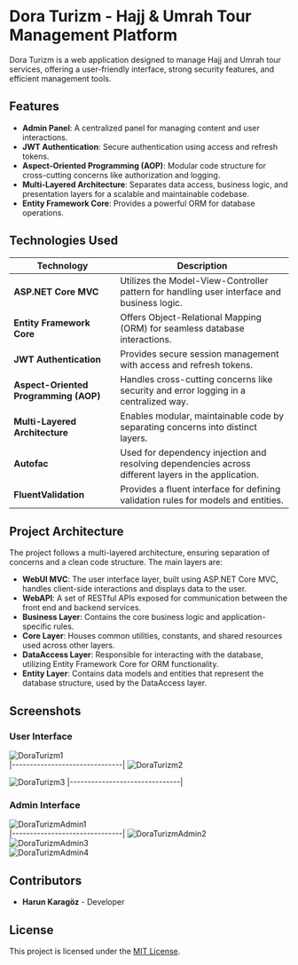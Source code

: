# Dora Turizm - Hajj & Umrah Tour Management Platform

Dora Turizm is a web application designed to manage Hajj and Umrah tour services, offering a user-friendly interface, strong security features, and efficient management tools.

## Features

- **Admin Panel**: A centralized panel for managing content and user interactions.
- **JWT Authentication**: Secure authentication using access and refresh tokens.
- **Aspect-Oriented Programming (AOP)**: Modular code structure for cross-cutting concerns like authorization and logging.
- **Multi-Layered Architecture**: Separates data access, business logic, and presentation layers for a scalable and maintainable codebase.
- **Entity Framework Core**: Provides a powerful ORM for database operations.

## Technologies Used

| Technology                    | Description                                                                                                  |
|-------------------------------|--------------------------------------------------------------------------------------------------------------|
| **ASP.NET Core MVC**          | Utilizes the Model-View-Controller pattern for handling user interface and business logic.                   |
| **Entity Framework Core**      | Offers Object-Relational Mapping (ORM) for seamless database interactions.                                  |
| **JWT Authentication**        | Provides secure session management with access and refresh tokens.                                           |
| **Aspect-Oriented Programming (AOP)** | Handles cross-cutting concerns like security and error logging in a centralized way.             |
| **Multi-Layered Architecture** | Enables modular, maintainable code by separating concerns into distinct layers.                          |
| **Autofac**                    | Used for dependency injection and resolving dependencies across different layers in the application.          |
| **FluentValidation**           | Provides a fluent interface for defining validation rules for models and entities.                           |

## Project Architecture

The project follows a multi-layered architecture, ensuring separation of concerns and a clean code structure. The main layers are:

- **WebUI MVC**: The user interface layer, built using ASP.NET Core MVC, handles client-side interactions and displays data to the user.
- **WebAPI**: A set of RESTful APIs exposed for communication between the front end and backend services.
- **Business Layer**: Contains the core business logic and application-specific rules.
- **Core Layer**: Houses common utilities, constants, and shared resources used across other layers.
- **DataAccess Layer**: Responsible for interacting with the database, utilizing Entity Framework Core for ORM functionality.
- **Entity Layer**: Contains data models and entities that represent the database structure, used by the DataAccess layer.

## Screenshots

### User Interface

![DoraTurizm1](https://github.com/user-attachments/assets/c542268f-856b-4c44-b197-1da087d97840)  
|-------------------------------|
![DoraTurizm2](https://github.com/user-attachments/assets/c7e638a9-5720-4c75-a650-7c2c5805206e)  

![DoraTurizm3](https://github.com/user-attachments/assets/cb4b5839-2fee-45cc-834f-6aee6ed85c79)
|-------------------------------|

### Admin Interface

![DoraTurizmAdmin1](https://github.com/user-attachments/assets/16ac3bc6-f1a7-4c2a-8c02-def8fe7a1d68)  
|-------------------------------|
![DoraTurizmAdmin2](https://github.com/user-attachments/assets/2d8dd6cb-05a7-4d09-b72c-cdff655522f9)  
![DoraTurizmAdmin3](https://github.com/user-attachments/assets/4ff63c49-131b-4915-adc6-64dc293cede4)  
![DoraTurizmAdmin4](https://github.com/user-attachments/assets/500b7280-4564-4a94-8586-be6f47fce31a)

## Contributors

- **Harun Karagöz** - Developer

## License

This project is licensed under the [MIT License](./LICENSE).
